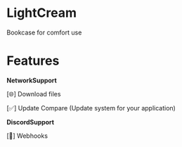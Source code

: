 # LightCream
 Bookcase for comfort use


# Features

**NetworkSupport**

[🌐] Download files

[✅] Update Compare (Update system for your application)



**DiscordSupport**

[📨] Webhooks

